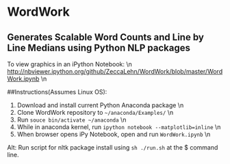# WordWork
## Generates Scalable Word Counts and Line by Line Medians using Python NLP packages

To view graphics in an iPython Notebook: \n
http://nbviewer.ipython.org/github/ZeccaLehn/WordWork/blob/master/WordWork.ipynb \n

##Instructions(Assumes Linux OS):

1) Download and install current Python Anaconda package \n
2) Clone WordWork repository to `~/anaconda/Examples/` \n
3) Run `souce bin/activate ~/anaconda`  \n
4) While in anaconda kernel, run `ipython notebook --matplotlib=inline` \n
5) When browser opens iPy Notebook, open and run `WordWork.ipynb`  \n


Alt: Run script for nltk package install using `sh ./run.sh` at the $ command line.
